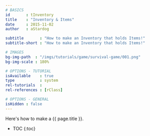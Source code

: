 ```yaml
---
# BASICS
id       : tInventory
title    : "Inventory & Items"
date     : 2015-11-02
author   : aStardog

subtitle       : "How to make an Inventory that holds Items!"
subtitle-short : "How to make an Inventory that holds Items!"

# IMAGES
bg-img-path  : "/imgs/tutorials/game/survival-game/001.png"
bg-img-scale : 180%

# OPTIONS - TUTORIAL
isAvailable    : true
type           : system
rel-tutorials  : 
rel-references : [rClass]

# OPTIONS - GENERAL
isHidden : false
---
```

Here's how to make a {{ page.title }}.

* TOC
{:toc}